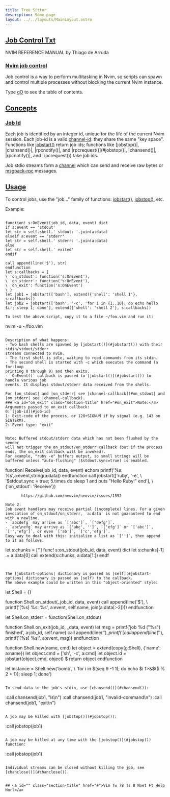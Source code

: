 ```yaml
---
title: Tree Sitter
description: Some page
layout: ../../layouts/MainLayout.astro
---
```



## <a id="Nvim" class="section-title" href="#Nvim"> Job Control Txt</a> 

NVIM REFERENCE MANUAL    by Thiago de Arruda


### <a id="job job-control" class="section-title" href="#job job-control">Nvim job control</a>

Job control is a way to perform multitasking in Nvim, so scripts can spawn and
control multiple processes without blocking the current Nvim instance.

Type [gO](#gO) to see the table of contents.


## <a id="" class="section-title" href="#">Concepts</a> 

### <a id="job-id" class="section-title" href="#job-id">Job Id</a>

Each job is identified by an integer id, unique for the life of the current
Nvim session. Each job-id is a valid [channel-id](#channel-id): they share the same "key
space". Functions like [jobstart()](#jobstart()) return job ids; functions like
[jobstop()|, |chansend()|, |rpcnotify()|, and |rpcrequest()](#jobstop()|, |chansend()|, |rpcnotify()|, and |rpcrequest()) take job ids.

Job stdio streams form a [channel](#channel) which can send and receive raw bytes or
[msgpack-rpc](#msgpack-rpc) messages.


## <a id="job-control-usage" class="section-title" href="#job-control-usage">Usage</a> 

To control jobs, use the "job…" family of functions: [jobstart()](#jobstart()),
[jobstop()](#jobstop()), etc.

Example:
```

function! s:OnEvent(job_id, data, event) dict
if a:event == 'stdout'
let str = self.shell.' stdout: '.join(a:data)
elseif a:event == 'stderr'
let str = self.shell.' stderr: '.join(a:data)
else
let str = self.shell.' exited'
endif

call append(line('$'), str)
endfunction
let s:callbacks = {
\ 'on_stdout': function('s:OnEvent'),
\ 'on_stderr': function('s:OnEvent'),
\ 'on_exit': function('s:OnEvent')
\ }
let job1 = jobstart(['bash'], extend({'shell': 'shell 1'}, s:callbacks))
let job2 = jobstart(['bash', '-c', 'for i in {1..10}; do echo hello $i!; sleep 1; done'], extend({'shell': 'shell 2'}, s:callbacks))

To test the above script, copy it to a file ~/foo.vim and run it:
```
nvim -u ~/foo.vim

```

Description of what happens:
- Two bash shells are spawned by [jobstart()](#jobstart()) with their stdin/stdout/stderr
streams connected to nvim.
- The first shell is idle, waiting to read commands from its stdin.
- The second shell is started with -c which executes the command (a for-loop
printing 0 through 9) and then exits.
- `OnEvent()` callback is passed to [jobstart()](#jobstart()) to handle various job
events. It displays stdout/stderr data received from the shells.

For [on_stdout| and |on_stderr| see |channel-callback](#on_stdout| and |on_stderr| see |channel-callback).
### <a id="on_exit" class="section-title" href="#on_exit">Note:</a>
Arguments passed to on_exit callback:
0: [job-id](#job-id)
1: Exit-code of the process, or 128+SIGNUM if by signal (e.g. 143 on SIGTERM).
2: Event type: "exit"


Note: Buffered stdout/stderr data which has not been flushed by the sender
will not trigger the on_stdout/on_stderr callback (but if the process
ends, the on_exit callback will be invoked).
For example, "ruby -e" buffers output, so small strings will be
buffered unless "auto-flushing" ($stdout.sync=true) is enabled.
```
function! Receive(job_id, data, event)
echom printf('%s: %s',a:event,string(a:data))
endfunction
call jobstart(['ruby', '-e',
\ '$stdout.sync = true; 5.times do sleep 1 and puts "Hello Ruby!" end'],
\ {'on_stdout': 'Receive'})

```
       https://github.com/neovim/neovim/issues/1592

Note 2:
Job event handlers may receive partial (incomplete) lines. For a given
invocation of on_stdout/on_stderr, `a:data` is not guaranteed to end
with a newline.
- `abcdefg` may arrive as `['abc']`, `['defg']`.
- `abc\nefg` may arrive as `['abc', '']`, `['efg']` or `['abc']`,
`['','efg']`, or even `['ab']`, `['c','efg']`.
Easy way to deal with this: initialize a list as `['']`, then append
to it as follows:
```
let s:chunks = ['']
func! s:on_stdout(job_id, data, event) dict
let s:chunks[-1] .= a:data[0]
call extend(s:chunks, a:data[1:])
endf

```


The [jobstart-options| dictionary is passed as |self](#jobstart-options| dictionary is passed as |self) to the callback.
The above example could be written in this "object-oriented" style:
```

let Shell = {}

function Shell.on_stdout(_job_id, data, event)
call append(line('$'),
\ printf('[%s] %s: %s', a:event, self.name, join(a:data[:-2])))
endfunction

let Shell.on_stderr = function(Shell.on_stdout)

function Shell.on_exit(job_id, _data, event)
let msg = printf('job %d ("%s") finished', a:job_id, self.name)
call append(line('$'), printf('[%s] BOOM!', a:event))
call append(line('$'), printf('[%s] %s!', a:event, msg))
endfunction

function Shell.new(name, cmd)
let object = extend(copy(g:Shell), {'name': a:name})
let object.cmd = ['sh', '-c', a:cmd]
let object.id = jobstart(object.cmd, object)
$
return object
endfunction

let instance = Shell.new('bomb',
\ 'for i in $(seq 9 -1 1); do echo $i 1>&$((i % 2 + 1)); sleep 1; done')

```

To send data to the job's stdin, use [chansend()](#chansend()):
```
:call chansend(job1, "ls\n")
:call chansend(job1, "invalid-command\n")
:call chansend(job1, "exit\n")

```

A job may be killed with [jobstop()](#jobstop()):
```
:call jobstop(job1)

```

A job may be killed at any time with the [jobstop()](#jobstop()) function:
```
:call jobstop(job1)

```

Individual streams can be closed without killing the job, see [chanclose()](#chanclose()).


## <a id="" class="section-title" href="#">Vim Tw 78 Ts 8 Noet Ft Help Norl</a> 



